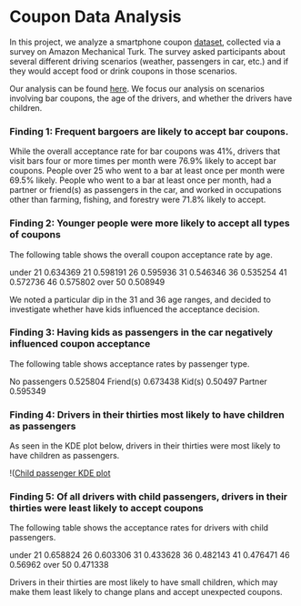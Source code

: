 # Coupon Data Analysis

In this project, we analyze a smartphone coupon [dataset](https://archive.ics.uci.edu/dataset/603/in+vehicle+coupon+recommendation), collected via a survey on Amazon Mechanical Turk. The survey asked participants about several different driving scenarios (weather, passengers in car, etc.) and if they would accept food or drink coupons in those scenarios.

Our analysis can be found [here](https://github.com/hotpacket/coupon_data_analysis/prompt.ipynb). We focus our analysis on scenarios involving bar coupons, the age of the drivers, and whether the drivers have children.

### Finding 1: Frequent bargoers are likely to accept bar coupons. 

While the overall acceptance rate for bar coupons was 41%, drivers that visit bars four or more times per month were 76.9% likely to accept bar coupons. People over 25 who went to a bar at least once per month were 69.5% likely. People who went to a bar at least once per month, had a partner or friend(s) as passengers in the car, and worked in occupations other than farming, fishing, and forestry were 71.8% likely to accept.

### Finding 2: Younger people were more likely to accept all types of coupons 

The following table shows the overall coupon acceptance rate by age.

under 21    0.634369
      21    0.598191
      26    0.595936
      31    0.546346
      36    0.535254
      41    0.572736
      46    0.575802
 over 50    0.508949

We noted a particular dip in the 31 and 36 age ranges, and decided to investigate whether have kids influenced the acceptance decision.

### Finding 3: Having kids as passengers in the car negatively influenced coupon acceptance

The following table shows acceptance rates by passenger type.

No passengers 0.525804
Friend(s)     0.673438
Kid(s)        0.50497
Partner       0.595349

### Finding 4: Drivers in their thirties most likely to have children as passengers

As seen in the KDE plot below, drivers in their thirties were most likely to have children as passengers.

!([Child passenger KDE plot](/images/childpassengers.png)

### Finding 5: Of all drivers with child passengers, drivers in their thirties were least likely to accept coupons

The following table shows the acceptance rates for drivers with child passengers.

under 21    0.658824
      26    0.603306
      31    0.433628
      36    0.482143
      41    0.476471
      46    0.56962
 over 50    0.471338

Drivers in their thirties are most likely to have small children, which may make them least likely to change plans and accept unexpected coupons.

